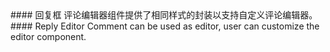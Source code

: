<cn>
#### 回复框
评论编辑器组件提供了相同样式的封装以支持自定义评论编辑器。
</cn>

<us>
#### Reply Editor
Comment can be used as editor, user can customize the editor component.
</us>
